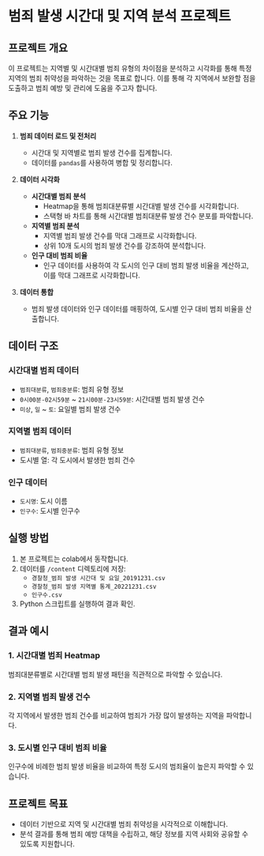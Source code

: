 # 범죄 발생 시간대 및 지역 분석 프로젝트

## 프로젝트 개요
이 프로젝트는 지역별 및 시간대별 범죄 유형의 차이점을 분석하고 시각화를 통해 특정 지역의 범죄 취약성을 파악하는 것을 목표로 합니다. 이를 통해 각 지역에서 보완할 점을 도출하고 범죄 예방 및 관리에 도움을 주고자 합니다.

## 주요 기능
1. **범죄 데이터 로드 및 전처리**
   - 시간대 및 지역별로 범죄 발생 건수를 집계합니다.
   - 데이터를 `pandas`를 사용하여 병합 및 정리합니다.

2. **데이터 시각화**
   - **시간대별 범죄 분석**
     - Heatmap을 통해 범죄대분류별 시간대별 발생 건수를 시각화합니다.
     - 스택형 바 차트를 통해 시간대별 범죄대분류 발생 건수 분포를 파악합니다.
   - **지역별 범죄 분석**
     - 지역별 범죄 발생 건수를 막대 그래프로 시각화합니다.
     - 상위 10개 도시의 범죄 발생 건수를 강조하여 분석합니다.
   - **인구 대비 범죄 비율**
     - 인구 데이터를 사용하여 각 도시의 인구 대비 범죄 발생 비율을 계산하고, 이를 막대 그래프로 시각화합니다.

3. **데이터 통합**
   - 범죄 발생 데이터와 인구 데이터를 매핑하여, 도시별 인구 대비 범죄 비율을 산출합니다.
   
## 데이터 구조
### 시간대별 범죄 데이터
- `범죄대분류`, `범죄중분류`: 범죄 유형 정보
- `0시00분-02시59분` ~ `21시00분-23시59분`: 시간대별 범죄 발생 건수
- `미상`, `일` ~ `토`: 요일별 범죄 발생 건수

### 지역별 범죄 데이터
- `범죄대분류`, `범죄중분류`: 범죄 유형 정보
- 도시별 열: 각 도시에서 발생한 범죄 건수

### 인구 데이터
- `도시명`: 도시 이름
- `인구수`: 도시별 인구수

## 실행 방법
1. 본 프로젝트는 colab에서 동작합니다.
2. 데이터를 `/content` 디렉토리에 저장:
   - `경찰청_범죄 발생 시간대 및 요일_20191231.csv`
   - `경찰청_범죄 발생 지역별 통계_20221231.csv`
   - `인구수.csv`
3. Python 스크립트를 실행하여 결과 확인.

## 결과 예시
### 1. 시간대별 범죄 Heatmap
범죄대분류별로 시간대별 범죄 발생 패턴을 직관적으로 파악할 수 있습니다.

### 2. 지역별 범죄 발생 건수
각 지역에서 발생한 범죄 건수를 비교하여 범죄가 가장 많이 발생하는 지역을 파악합니다.

### 3. 도시별 인구 대비 범죄 비율
인구수에 비례한 범죄 발생 비율을 비교하여 특정 도시의 범죄율이 높은지 파악할 수 있습니다.

## 프로젝트 목표
- 데이터 기반으로 지역 및 시간대별 범죄 취약성을 시각적으로 이해합니다.
- 분석 결과를 통해 범죄 예방 대책을 수립하고, 해당 정보를 지역 사회와 공유할 수 있도록 지원합니다.
